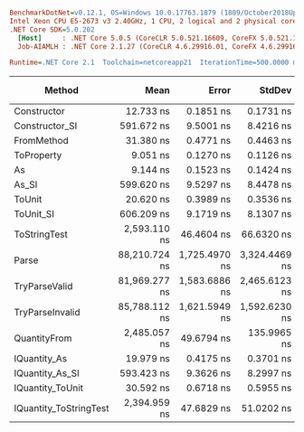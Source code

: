 ``` ini

BenchmarkDotNet=v0.12.1, OS=Windows 10.0.17763.1879 (1809/October2018Update/Redstone5)
Intel Xeon CPU E5-2673 v3 2.40GHz, 1 CPU, 2 logical and 2 physical cores
.NET Core SDK=5.0.202
  [Host]     : .NET Core 5.0.5 (CoreCLR 5.0.521.16609, CoreFX 5.0.521.16609), X64 RyuJIT
  Job-AIAMLH : .NET Core 2.1.27 (CoreCLR 4.6.29916.01, CoreFX 4.6.29916.03), X64 RyuJIT

Runtime=.NET Core 2.1  Toolchain=netcoreapp21  IterationTime=500.0000 ms  

```
|                 Method |          Mean |         Error |        StdDev |  Gen 0 |  Gen 1 | Gen 2 | Allocated |
|----------------------- |--------------:|--------------:|--------------:|-------:|-------:|------:|----------:|
|            Constructor |     12.733 ns |     0.1851 ns |     0.1731 ns |      - |      - |     - |         - |
|         Constructor_SI |    591.672 ns |     9.5001 ns |     8.4216 ns | 0.0278 |      - |     - |     192 B |
|             FromMethod |     31.380 ns |     0.4771 ns |     0.4463 ns |      - |      - |     - |         - |
|             ToProperty |      9.051 ns |     0.1270 ns |     0.1126 ns |      - |      - |     - |         - |
|                     As |      9.144 ns |     0.1523 ns |     0.1424 ns |      - |      - |     - |         - |
|                  As_SI |    599.620 ns |     9.5297 ns |     8.4478 ns | 0.0276 |      - |     - |     192 B |
|                 ToUnit |     20.620 ns |     0.3989 ns |     0.3536 ns |      - |      - |     - |         - |
|              ToUnit_SI |    606.209 ns |     9.1719 ns |     8.1307 ns | 0.0281 |      - |     - |     192 B |
|           ToStringTest |  2,593.110 ns |    46.4604 ns |    66.6320 ns | 0.1424 |      - |     - |     952 B |
|                  Parse | 88,210.724 ns | 1,725.4970 ns | 3,324.4469 ns | 6.8146 | 0.1747 |     - |   44816 B |
|          TryParseValid | 81,969.277 ns | 1,583.6886 ns | 2,465.6123 ns | 6.8208 | 0.1664 |     - |   44792 B |
|        TryParseInvalid | 85,788.112 ns | 1,621.5949 ns | 1,592.6230 ns | 6.6643 | 0.1801 |     - |   44392 B |
|           QuantityFrom |  2,485.057 ns |    49.6794 ns |   135.9965 ns |      - |      - |     - |      56 B |
|           IQuantity_As |     19.979 ns |     0.4175 ns |     0.3701 ns | 0.0037 |      - |     - |      24 B |
|        IQuantity_As_SI |    593.423 ns |     9.3626 ns |     8.2997 ns | 0.0283 |      - |     - |     192 B |
|       IQuantity_ToUnit |     30.592 ns |     0.6718 ns |     0.5955 ns | 0.0088 |      - |     - |      56 B |
| IQuantity_ToStringTest |  2,394.959 ns |    47.6829 ns |    51.0202 ns | 0.1422 |      - |     - |     952 B |
